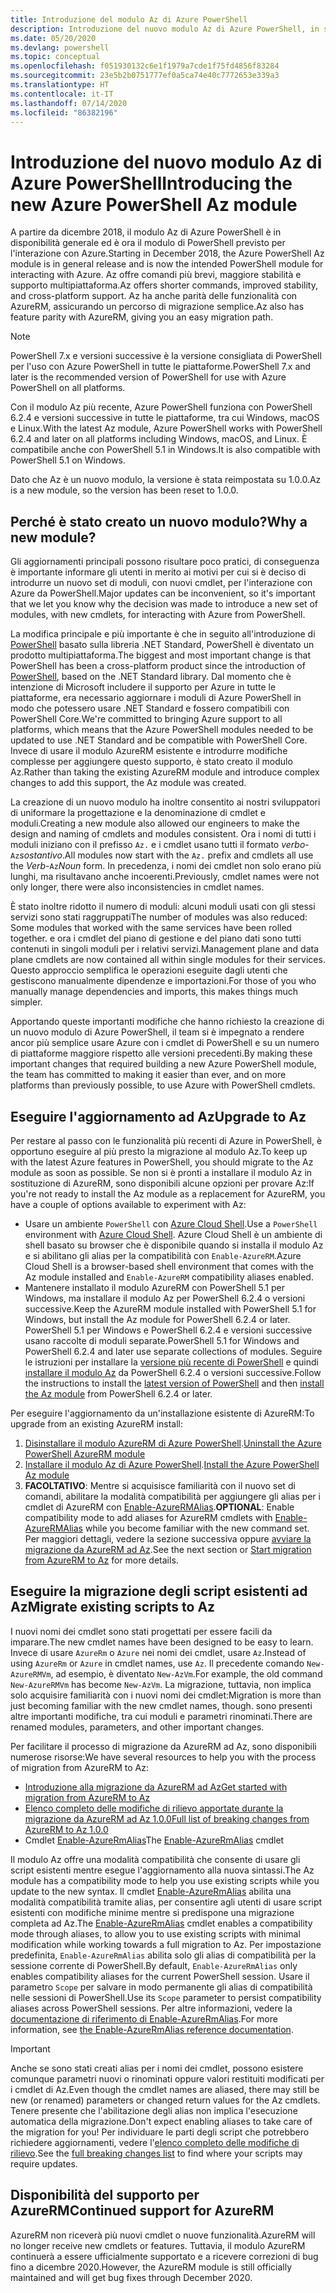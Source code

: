 ```yaml
---
title: Introduzione del modulo Az di Azure PowerShell
description: Introduzione del nuovo modulo Az di Azure PowerShell, in sostituzione del modulo AzureRM.
ms.date: 05/20/2020
ms.devlang: powershell
ms.topic: conceptual
ms.openlocfilehash: f051930132c6e1f1979a7cde1f75fd4856f83284
ms.sourcegitcommit: 23e5b2b0751777ef0a5ca74e40c7772653e339a3
ms.translationtype: HT
ms.contentlocale: it-IT
ms.lasthandoff: 07/14/2020
ms.locfileid: "86382196"
---
```

# <a name="introducing-the-new-azure-powershell-az-module"></a><span data-ttu-id="a9569-103">Introduzione del nuovo modulo Az di Azure PowerShell</span><span class="sxs-lookup"><span data-stu-id="a9569-103">Introducing the new Azure PowerShell Az module</span></span>

<span data-ttu-id="a9569-104">A partire da dicembre 2018, il modulo Az di Azure PowerShell è in disponibilità generale ed è ora il modulo di PowerShell previsto per l'interazione con Azure.</span><span class="sxs-lookup"><span data-stu-id="a9569-104">Starting in December 2018, the Azure PowerShell Az module is in general release and is now the intended PowerShell module for interacting with Azure.</span></span> <span data-ttu-id="a9569-105">Az offre comandi più brevi, maggiore stabilità e supporto multipiattaforma.</span><span class="sxs-lookup"><span data-stu-id="a9569-105">Az offers shorter commands, improved stability, and cross-platform support.</span></span> <span data-ttu-id="a9569-106">Az ha anche parità delle funzionalità con AzureRM, assicurando un percorso di migrazione semplice.</span><span class="sxs-lookup"><span data-stu-id="a9569-106">Az also has feature parity with AzureRM, giving you an easy migration path.</span></span>

> [!NOTE]
> <span data-ttu-id="a9569-107">PowerShell 7.x e versioni successive è la versione consigliata di PowerShell per l'uso con Azure PowerShell in tutte le piattaforme.</span><span class="sxs-lookup"><span data-stu-id="a9569-107">PowerShell 7.x and later is the recommended version of PowerShell for use with Azure PowerShell on all platforms.</span></span>

<span data-ttu-id="a9569-108">Con il modulo Az più recente, Azure PowerShell funziona con PowerShell 6.2.4 e versioni successive in tutte le piattaforme, tra cui Windows, macOS e Linux.</span><span class="sxs-lookup"><span data-stu-id="a9569-108">With the latest Az module, Azure PowerShell works with PowerShell 6.2.4 and later on all platforms including Windows, macOS, and Linux.</span></span> <span data-ttu-id="a9569-109">È compatibile anche con PowerShell 5.1 in Windows.</span><span class="sxs-lookup"><span data-stu-id="a9569-109">It is also compatible with PowerShell 5.1 on Windows.</span></span>

<span data-ttu-id="a9569-110">Dato che Az è un nuovo modulo, la versione è stata reimpostata su 1.0.0.</span><span class="sxs-lookup"><span data-stu-id="a9569-110">Az is a new module, so the version has been reset to 1.0.0.</span></span>

## <a name="why-a-new-module"></a><span data-ttu-id="a9569-111">Perché è stato creato un nuovo modulo?</span><span class="sxs-lookup"><span data-stu-id="a9569-111">Why a new module?</span></span>

<span data-ttu-id="a9569-112">Gli aggiornamenti principali possono risultare poco pratici, di conseguenza è importante informare gli utenti in merito ai motivi per cui si è deciso di introdurre un nuovo set di moduli, con nuovi cmdlet, per l'interazione con Azure da PowerShell.</span><span class="sxs-lookup"><span data-stu-id="a9569-112">Major updates can be inconvenient, so it's important that we let you know why the decision was made to introduce a new set of modules, with new cmdlets, for interacting with Azure from PowerShell.</span></span>

<span data-ttu-id="a9569-113">La modifica principale e più importante è che in seguito all'introduzione di [PowerShell](/powershell/scripting/overview) basato sulla libreria .NET Standard, PowerShell è diventato un prodotto multipiattaforma.</span><span class="sxs-lookup"><span data-stu-id="a9569-113">The biggest and most important change is that PowerShell has been a cross-platform product since the introduction of [PowerShell](/powershell/scripting/overview), based on the .NET Standard library.</span></span>
<span data-ttu-id="a9569-114">Dal momento che è intenzione di Microsoft includere il supporto per Azure in tutte le piattaforme, era necessario aggiornare i moduli di Azure PowerShell in modo che potessero usare .NET Standard e fossero compatibili con PowerShell Core.</span><span class="sxs-lookup"><span data-stu-id="a9569-114">We're committed to bringing Azure support to all platforms, which means that the Azure PowerShell modules needed to be updated to use .NET Standard and be compatible with PowerShell Core.</span></span> <span data-ttu-id="a9569-115">Invece di usare il modulo AzureRM esistente e introdurre modifiche complesse per aggiungere questo supporto, è stato creato il modulo Az.</span><span class="sxs-lookup"><span data-stu-id="a9569-115">Rather than taking the existing AzureRM module and introduce complex changes to add this support, the Az module was created.</span></span>

<span data-ttu-id="a9569-116">La creazione di un nuovo modulo ha inoltre consentito ai nostri sviluppatori di uniformare la progettazione e la denominazione di cmdlet e moduli.</span><span class="sxs-lookup"><span data-stu-id="a9569-116">Creating a new module also allowed our engineers to make the design and naming of cmdlets and modules consistent.</span></span> <span data-ttu-id="a9569-117">Ora i nomi di tutti i moduli iniziano con il prefisso `Az.` e i cmdlet usano tutti il formato _verbo_-`Az`_sostantivo_.</span><span class="sxs-lookup"><span data-stu-id="a9569-117">All modules now start with the `Az.` prefix and cmdlets all use the _Verb_-`Az`_Noun_ form.</span></span> <span data-ttu-id="a9569-118">In precedenza, i nomi dei cmdlet non solo erano più lunghi, ma risultavano anche incoerenti.</span><span class="sxs-lookup"><span data-stu-id="a9569-118">Previously, cmdlet names were not only longer, there were also inconsistencies in cmdlet names.</span></span>

<span data-ttu-id="a9569-119">È stato inoltre ridotto il numero di moduli: alcuni moduli usati con gli stessi servizi sono stati raggruppati</span><span class="sxs-lookup"><span data-stu-id="a9569-119">The number of modules was also reduced: Some modules that worked with the same services have been rolled together.</span></span> <span data-ttu-id="a9569-120">e ora i cmdlet del piano di gestione e del piano dati sono tutti contenuti in singoli moduli per i relativi servizi.</span><span class="sxs-lookup"><span data-stu-id="a9569-120">Management plane and data plane cmdlets are now contained all within single modules for their services.</span></span> <span data-ttu-id="a9569-121">Questo approccio semplifica le operazioni eseguite dagli utenti che gestiscono manualmente dipendenze e importazioni.</span><span class="sxs-lookup"><span data-stu-id="a9569-121">For those of you who manually manage dependencies and imports, this makes things much simpler.</span></span>

<span data-ttu-id="a9569-122">Apportando queste importanti modifiche che hanno richiesto la creazione di un nuovo modulo di Azure PowerShell, il team si è impegnato a rendere ancor più semplice usare Azure con i cmdlet di PowerShell e su un numero di piattaforme maggiore rispetto alle versioni precedenti.</span><span class="sxs-lookup"><span data-stu-id="a9569-122">By making these important changes that required building a new Azure PowerShell module, the team has committed to making it easier than ever, and on more platforms than previously possible, to use Azure with PowerShell cmdlets.</span></span>

## <a name="upgrade-to-az"></a><span data-ttu-id="a9569-123">Eseguire l'aggiornamento ad Az</span><span class="sxs-lookup"><span data-stu-id="a9569-123">Upgrade to Az</span></span>

<span data-ttu-id="a9569-124">Per restare al passo con le funzionalità più recenti di Azure in PowerShell, è opportuno eseguire al più presto la migrazione al modulo Az.</span><span class="sxs-lookup"><span data-stu-id="a9569-124">To keep up with the latest Azure features in PowerShell, you should migrate to the Az module as soon as possible.</span></span> <span data-ttu-id="a9569-125">Se non si è pronti a installare il modulo Az in sostituzione di AzureRM, sono disponibili alcune opzioni per provare Az:</span><span class="sxs-lookup"><span data-stu-id="a9569-125">If you're not ready to install the Az module as a replacement for AzureRM, you have a couple of options available to experiment with Az:</span></span>

- <span data-ttu-id="a9569-126">Usare un ambiente `PowerShell` con [Azure Cloud Shell](https://docs.microsoft.com/azure/cloud-shell/overview).</span><span class="sxs-lookup"><span data-stu-id="a9569-126">Use a `PowerShell` environment with [Azure Cloud Shell](https://docs.microsoft.com/azure/cloud-shell/overview).</span></span> <span data-ttu-id="a9569-127">Azure Cloud Shell è un ambiente di shell basato su browser che è disponibile quando si installa il modulo Az e si abilitano gli alias per la compatibilità con `Enable-AzureRM`.</span><span class="sxs-lookup"><span data-stu-id="a9569-127">Azure Cloud Shell is a browser-based shell environment that comes with the Az module installed and `Enable-AzureRM` compatibility aliases enabled.</span></span>
- <span data-ttu-id="a9569-128">Mantenere installato il modulo AzureRM con PowerShell 5.1 per Windows, ma installare il modulo Az per PowerShell 6.2.4 o versioni successive.</span><span class="sxs-lookup"><span data-stu-id="a9569-128">Keep the AzureRM module installed with PowerShell 5.1 for Windows, but install the Az module for PowerShell 6.2.4 or later.</span></span> <span data-ttu-id="a9569-129">PowerShell 5.1 per Windows e PowerShell 6.2.4 e versioni successive usano raccolte di moduli separate.</span><span class="sxs-lookup"><span data-stu-id="a9569-129">PowerShell 5.1 for Windows and PowerShell 6.2.4 and later use separate collections of modules.</span></span> <span data-ttu-id="a9569-130">Seguire le istruzioni per installare la [versione più recente di PowerShell](/powershell/scripting/install/installing-powershell) e quindi [installare il modulo Az](install-az-ps.md) da PowerShell 6.2.4 o versioni successive.</span><span class="sxs-lookup"><span data-stu-id="a9569-130">Follow the instructions to install the [latest version of PowerShell](/powershell/scripting/install/installing-powershell) and then [install the Az module](install-az-ps.md) from PowerShell 6.2.4 or later.</span></span>

<span data-ttu-id="a9569-131">Per eseguire l'aggiornamento da un'installazione esistente di AzureRM:</span><span class="sxs-lookup"><span data-stu-id="a9569-131">To upgrade from an existing AzureRM install:</span></span>

1. <span data-ttu-id="a9569-132">[Disinstallare il modulo AzureRM di Azure PowerShell](/powershell/azure/uninstall-az-ps#uninstall-the-azurerm-module).</span><span class="sxs-lookup"><span data-stu-id="a9569-132">[Uninstall the Azure PowerShell AzureRM module](/powershell/azure/uninstall-az-ps#uninstall-the-azurerm-module)</span></span>
2. <span data-ttu-id="a9569-133">[Installare il modulo Az di Azure PowerShell](install-az-ps.md).</span><span class="sxs-lookup"><span data-stu-id="a9569-133">[Install the Azure PowerShell Az module](install-az-ps.md)</span></span>
3. <span data-ttu-id="a9569-134">**FACOLTATIVO**: Mentre si acquisisce familiarità con il nuovo set di comandi, abilitare la modalità compatibilità per aggiungere gli alias per i cmdlet di AzureRM con [Enable-AzureRMAlias](/powershell/module/az.accounts/enable-azurermalias).</span><span class="sxs-lookup"><span data-stu-id="a9569-134">**OPTIONAL**: Enable compatibility mode to add aliases for AzureRM cmdlets with [Enable-AzureRMAlias](/powershell/module/az.accounts/enable-azurermalias) while you become familiar with the new command set.</span></span> <span data-ttu-id="a9569-135">Per maggiori dettagli, vedere la sezione successiva oppure [avviare la migrazione da AzureRM ad Az](migrate-from-azurerm-to-az.md).</span><span class="sxs-lookup"><span data-stu-id="a9569-135">See the next section or [Start migration from AzureRM to Az](migrate-from-azurerm-to-az.md) for more details.</span></span>

## <a name="migrate-existing-scripts-to-az"></a><span data-ttu-id="a9569-136">Eseguire la migrazione degli script esistenti ad Az</span><span class="sxs-lookup"><span data-stu-id="a9569-136">Migrate existing scripts to Az</span></span>

<span data-ttu-id="a9569-137">I nuovi nomi dei cmdlet sono stati progettati per essere facili da imparare.</span><span class="sxs-lookup"><span data-stu-id="a9569-137">The new cmdlet names have been designed to be easy to learn.</span></span> <span data-ttu-id="a9569-138">Invece di usare `AzureRm` o `Azure` nei nomi dei cmdlet, usare `Az`.</span><span class="sxs-lookup"><span data-stu-id="a9569-138">Instead of using `AzureRm` or `Azure` in cmdlet names, use `Az`.</span></span> <span data-ttu-id="a9569-139">Il precedente comando `New-AzureRMVm`, ad esempio, è diventato `New-AzVm`.</span><span class="sxs-lookup"><span data-stu-id="a9569-139">For example, the old command `New-AzureRMVm` has become `New-AzVm`.</span></span>
<span data-ttu-id="a9569-140">La migrazione, tuttavia, non implica solo acquisire familiarità con i nuovi nomi dei cmdlet:</span><span class="sxs-lookup"><span data-stu-id="a9569-140">Migration is more than just becoming familiar with the new cmdlet names, though.</span></span> <span data-ttu-id="a9569-141">sono presenti altre importanti modifiche, tra cui moduli e parametri rinominati.</span><span class="sxs-lookup"><span data-stu-id="a9569-141">There are renamed modules, parameters, and other important changes.</span></span>

<span data-ttu-id="a9569-142">Per facilitare il processo di migrazione da AzureRM ad Az, sono disponibili numerose risorse:</span><span class="sxs-lookup"><span data-stu-id="a9569-142">We have several resources to help you with the process of migration from AzureRM to Az:</span></span>

- [<span data-ttu-id="a9569-143">Introduzione alla migrazione da AzureRM ad Az</span><span class="sxs-lookup"><span data-stu-id="a9569-143">Get started with migration from AzureRM to Az</span></span>](migrate-from-azurerm-to-az.md)
- [<span data-ttu-id="a9569-144">Elenco completo delle modifiche di rilievo apportate durante la migrazione da AzureRM ad Az 1.0.0</span><span class="sxs-lookup"><span data-stu-id="a9569-144">Full list of breaking changes from AzureRM to Az 1.0.0</span></span>](migrate-az-1.0.0.md)
- <span data-ttu-id="a9569-145">Cmdlet [Enable-AzureRmAlias](/powershell/module/az.accounts/enable-azurermalias)</span><span class="sxs-lookup"><span data-stu-id="a9569-145">The [Enable-AzureRmAlias](/powershell/module/az.accounts/enable-azurermalias) cmdlet</span></span>

<span data-ttu-id="a9569-146">Il modulo Az offre una modalità compatibilità che consente di usare gli script esistenti mentre esegue l'aggiornamento alla nuova sintassi.</span><span class="sxs-lookup"><span data-stu-id="a9569-146">The Az module has a compatibility mode to help you use existing scripts while you update to the new syntax.</span></span> <span data-ttu-id="a9569-147">Il cmdlet [Enable-AzureRmAlias](/powershell/module/az.accounts/enable-azurermalias) abilita una modalità compatibilità tramite alias, per consentire agli utenti di usare script esistenti con modifiche minime mentre si predispone una migrazione completa ad Az.</span><span class="sxs-lookup"><span data-stu-id="a9569-147">The [Enable-AzureRmAlias](/powershell/module/az.accounts/enable-azurermalias) cmdlet enables a compatibility mode through aliases, to allow you to use existing scripts with minimal modification while working towards a full migration to Az.</span></span> <span data-ttu-id="a9569-148">Per impostazione predefinita, `Enable-AzureRmAlias` abilita solo gli alias di compatibilità per la sessione corrente di PowerShell.</span><span class="sxs-lookup"><span data-stu-id="a9569-148">By default, `Enable-AzureRmAlias` only enables compatibility aliases for the current PowerShell session.</span></span> <span data-ttu-id="a9569-149">Usare il parametro `Scope` per salvare in modo permanente gli alias di compatibilità nelle sessioni di PowerShell.</span><span class="sxs-lookup"><span data-stu-id="a9569-149">Use its `Scope` parameter to persist compatibility aliases across PowerShell sessions.</span></span> <span data-ttu-id="a9569-150">Per altre informazioni, vedere la [documentazione di riferimento di Enable-AzureRmAlias](/powershell/module/az.accounts/enable-azurermalias).</span><span class="sxs-lookup"><span data-stu-id="a9569-150">For more information, see [the Enable-AzureRmAlias reference documentation](/powershell/module/az.accounts/enable-azurermalias).</span></span>

> [!IMPORTANT]
> <span data-ttu-id="a9569-151">Anche se sono stati creati alias per i nomi dei cmdlet, possono esistere comunque parametri nuovi o rinominati oppure valori restituiti modificati per i cmdlet di Az.</span><span class="sxs-lookup"><span data-stu-id="a9569-151">Even though the cmdlet names are aliased, there may still be new (or renamed) parameters or changed return values for the Az cmdlets.</span></span> <span data-ttu-id="a9569-152">Tenere presente che l'abilitazione degli alias non implica l'esecuzione automatica della migrazione.</span><span class="sxs-lookup"><span data-stu-id="a9569-152">Don't expect enabling aliases to take care of the migration for you!</span></span> <span data-ttu-id="a9569-153">Per individuare le parti degli script che potrebbero richiedere aggiornamenti, vedere l'[elenco completo delle modifiche di rilievo](migrate-az-1.0.0.md).</span><span class="sxs-lookup"><span data-stu-id="a9569-153">See the [full breaking changes list](migrate-az-1.0.0.md) to find where your scripts may require updates.</span></span>

## <a name="continued-support-for-azurerm"></a><span data-ttu-id="a9569-154">Disponibilità del supporto per AzureRM</span><span class="sxs-lookup"><span data-stu-id="a9569-154">Continued support for AzureRM</span></span>

<span data-ttu-id="a9569-155">AzureRM non riceverà più nuovi cmdlet o nuove funzionalità.</span><span class="sxs-lookup"><span data-stu-id="a9569-155">AzureRM will no longer receive new cmdlets or features.</span></span> <span data-ttu-id="a9569-156">Tuttavia, il modulo AzureRM continuerà a essere ufficialmente supportato e a ricevere correzioni di bug fino a dicembre 2020.</span><span class="sxs-lookup"><span data-stu-id="a9569-156">However, the AzureRM module is still officially maintained and will get bug fixes through December 2020.</span></span>
